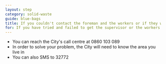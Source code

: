 ```yaml
---
layout: step
category: solid-waste
guide: blue-bags
title: If you couldn't contact the foreman and the workers or if they were of no help, phone the City's call centre
for: If you have tried and failed to get the supervisor or the workers to resolve the issue
---
```

- You can reach the City's call centre at 0860 103 089
- In order to solve your problem, the City will need to know the area you live in
- You can also SMS to 32772
